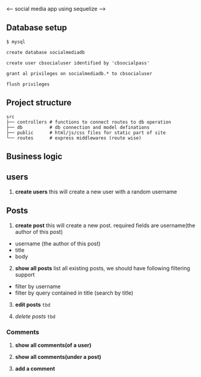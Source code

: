 <-- social media app using sequelize -->

## Database setup
```
$ mysql
```

``` 
create database socialmediadb
```
```
create user cbsocialuser identified by 'cbsocialpass'
```
```
grant al privileges on socialmediadb.* to cbsocialuser
```
```
flush privileges
```
## Project structure

```
src
├── controllers # functions to connect routes to db operation
├── db          # db connection and model definations
├── public      # html/js/css files for static part of site
└── routes      # express middlewares (route wise)
```


## Business logic

## users
1. **create users**
  this will create a new user with a random username

## Posts
1. **create post**
  this will create a new post. required fields are username(the author of this post)
  - username (the author of this post)
  - title
  - body

2.  **show all posts**
   list all existing posts, we should have following filtering support

   - filter by username
   - filter by query contained in title (search by title)

3. **edit posts**  `tbd`

4. *delete posts*  `tbd`

### Comments

1. **show all comments(of a user)**
   
2. **show all comments(under a post)**
3. **add a comment**
